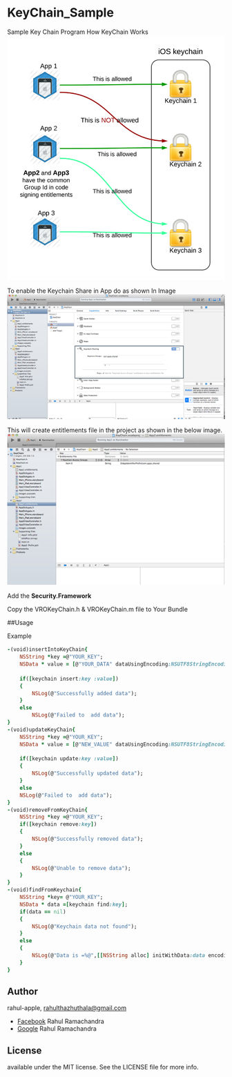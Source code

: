 # KeyChain_Sample
Sample Key Chain Program
How KeyChain Works 
![](Screenshots/03.png)

To enable the Keychain Share in App do as shown In Image
![](Screenshots/01.png)

This will create entitlements file in the project as shown in the below image.
![](Screenshots/02.png)

Add the <B>Security.Framework</B>

Copy the VROKeyChain.h & VROKeyChain.m file  to Your Bundle


##Usage

Example 
```ruby
-(void)insertIntoKeyChain{
    NSString *key =@"YOUR_KEY";
    NSData * value = [@"YOUR_DATA" dataUsingEncoding:NSUTF8StringEncoding];

    if([keychain insert:key :value])
    {
        NSLog(@"Successfully added data");
    }
    else
        NSLog(@"Failed to  add data");
}   
-(void)updateKeyChain{
    NSString *key =@"YOUR_KEY";
    NSData * value = [@"NEW_VALUE" dataUsingEncoding:NSUTF8StringEncoding];

    if([keychain update:key :value])
    {
        NSLog(@"Successfully updated data");
    }
    else
    NSLog(@"Failed to  add data");
}
-(void)removeFromKeyChain{
    NSString *key =@"YOUR_KEY";
    if([keychain remove:key])
    {
        NSLog(@"Successfully removed data");
    }
    else
    {
        NSLog(@"Unable to remove data");
    }
}
-(void)findFromKeychain{
    NSString *key= @"YOUR_KEY";
    NSData * data =[keychain find:key];
    if(data == nil)
    {
        NSLog(@"Keychain data not found");
    }
    else
    {
        NSLog(@"Data is =%@",[[NSString alloc] initWithData:data encoding:NSUTF8StringEncoding]);
    }
}

```

## Author

rahul-apple, rahulthazhuthala@gmail.com
- [Facebook][] Rahul Ramachandra
- [Google][] Rahul Ramachandra

[Google]:https://plus.google.com/+RahulR-apple
[Facebook]:https://www.facebook.com/hijaz3710

## License
available under the MIT license. See the LICENSE file for more info.

